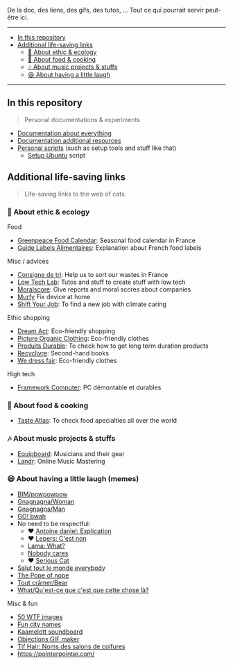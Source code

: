 De la doc, des liens, des gifs, des tutos, ... Tout ce qui pourrait servir peut-être ici.

---

<!-- START doctoc generated TOC please keep comment here to allow auto update -->
<!-- DON'T EDIT THIS SECTION, INSTEAD RE-RUN doctoc TO UPDATE -->

- [In this repository](#in-this-repository)
- [Additional life-saving links](#additional-life-saving-links)
  - [🌿 About ethic & ecology](#-about-ethic--ecology)
  - [🍜 About food & cooking](#-about-food--cooking)
  - [🎶 About music projects & stuffs](#-about-music-projects--stuffs)
  - [😆 About having a little laugh](#-about-having-a-little-laugh)

<!-- END doctoc generated TOC please keep comment here to allow auto update -->

---

## In this repository

> Personal documentations & experiments

- [Documentation about everything](./docs)
- [Documentation additional resources](./examples)
- [Personal scripts](./scripts) (such as setup tools and stuff like that) 
  - [Setup Ubuntu](./scripts/setup-ubuntu) script 

## Additional life-saving links

> Life-saving links to the web of cats.

### 🌿 About ethic & ecology

Food

- [Greenpeace Food Calendar](https://www.greenpeace.fr/guetteur/calendrier/): Seasonal food calendar in France 
- [Guide Labels Alimentaires](https://www.guide-labels-alimentaires.com/): Explanation about French food labels

Misc / advices

- [Consigne de tri](https://consignesdetri.fr): Help us to sort our wastes in France
- [Low Tech Lab](https://lowtechlab.org/fr): Tutos and stuff to create stuff with low tech
- [Moralscore](https://moralscore.org): Give reports and moral scores about companies
- [Murfy](https://murfy.fr) Fix device at home
- [Shift Your Job](https://shiftyourjob.org): To find a new job with climate caring

Ethic shopping

- [Dream Act](https://dreamact.eu/fr): Eco-friendly shopping
- [Picture Organic Clothing](https://www.picture-organic-clothing.com): Eco-friendly clothes
- [Produits Durable](https://www.produitsdurables.fr): To check how to get long term duration products
- [Recyclivre](https://www.recyclivre.com/shop/): Second-hand books
- [We dress fair](https://www.wedressfair.fr): Eco-friendly clothes

High tech

- [Framework Computer](https://frame.work/): PC démontable et durables

### 🍜 About food & cooking

- [Taste Atlas](https://www.tasteatlas.com): To check food apecialties all over the world

### 🎶 About music projects & stuffs

- [Equipboard](https://equipboard.com): Musicians and their gear
- [Landr](https://app.landr.com): Online Music Mastering

### 😆 About having a little laugh (memes)

- [BIM/powpowpow](https://i.makeagif.com/media/3-17-2016/DSWNyL.gif)
- [Gnagnagna/Woman](https://giphy.com/gifs/weird-face-blablabla-sOmF6ZgrvZZIY)
- [Gnagnagna/Man](https://media.giphy.com/media/l4FGCVKu8ak1e0sIE/source.gif)
- [GO! bwah](https://www.youtube.com/watch?v=WJq4jWSQNd8)
- No need to be respectful:
  - ❤️ [Antoine daniel: Explication ](https://www.youtube.com/embed/mD-Jcg5UvUc)
  - ❤️ [Lepers: C'est non](https://www.youtube.com/embed/hSpQkbcw0TE)
  - [Lama: What?](https://giphy.com/gifs/creepy-scary-stare-Q4uClGP1UTzt6)
  - [Nobody cares](https://imgflip.com/i/6bbu6m)
  - ❤️ [Serious Cat](https://images-wixmp-ed30a86b8c4ca887773594c2.wixmp.com/f/379ee75a-f872-471c-ac14-82da72015e56/d7v7bme-11bdfee1-d919-4fe3-8da2-c289012444d5.jpg?token=eyJ0eXAiOiJKV1QiLCJhbGciOiJIUzI1NiJ9.eyJzdWIiOiJ1cm46YXBwOjdlMGQxODg5ODIyNjQzNzNhNWYwZDQxNWVhMGQyNmUwIiwiaXNzIjoidXJuOmFwcDo3ZTBkMTg4OTgyMjY0MzczYTVmMGQ0MTVlYTBkMjZlMCIsIm9iaiI6W1t7InBhdGgiOiJcL2ZcLzM3OWVlNzVhLWY4NzItNDcxYy1hYzE0LTgyZGE3MjAxNWU1NlwvZDd2N2JtZS0xMWJkZmVlMS1kOTE5LTRmZTMtOGRhMi1jMjg5MDEyNDQ0ZDUuanBnIn1dXSwiYXVkIjpbInVybjpzZXJ2aWNlOmZpbGUuZG93bmxvYWQiXX0.hkDWyXIdGE6R-HTnN9i07zZ23pMIoRNTuE5quKTexek)
- [Salut tout le monde everybody](https://www.youtube.com/watch?v=Bk1J9ojjzUo)
- [The Pope of nope](https://encrypted-tbn3.gstatic.com/images?q=tbn:ANd9GcSudpMVsqAruFm4_1Pe1OeCDS7xGITWnBcdHU7p7jOJggquzc6e)
- [Tout crâmer/Bear](https://pbs.twimg.com/media/EMKyu6xXkAAIfkW.jpg:large)
- [What/Qu'est-ce que c'est que cette chose là?](https://www.youtube.com/shorts/TQx4JcGG84E)


Misc & fun

- [50 WTF images](https://www.buzzfeed.com/fr/daves4/50-photos-de-banques-dimages-inutilisables-absurdes)
- [Fun city names](https://www.google.fr/maps/d/viewer?mid=1aQXHLjuDdYm8en-XZ_E33vq8xrhx7HGC&hl=fr)
- [Kaamelott soundboard](https://kaamelott-soundboard.2ec0b4.fr/#son/cest_de_la_merde)
- [Objections GIF maker](https://objection.lol)
- [Tif Hair: Noms des salons de coifures](https://tif.hair)
- https://pointerpointer.com/
